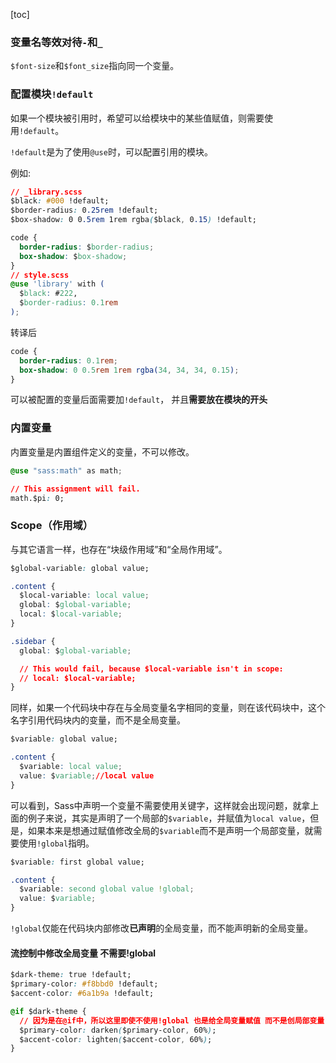 [toc]
### 变量名等效对待`-`和`_`  
`$font-size`和`$font_size`指向同一个变量。  

### 配置模块`!default`
如果一个模块被引用时，希望可以给模块中的某些值赋值，则需要使用`!default`。

`!default`是为了使用`@use`时，可以配置引用的模块。

例如:  
```CSS
// _library.scss
$black: #000 !default;
$border-radius: 0.25rem !default;
$box-shadow: 0 0.5rem 1rem rgba($black, 0.15) !default;

code {
  border-radius: $border-radius;
  box-shadow: $box-shadow;
}
// style.scss
@use 'library' with (
  $black: #222,
  $border-radius: 0.1rem
);
```
转译后
```css
code {
  border-radius: 0.1rem;
  box-shadow: 0 0.5rem 1rem rgba(34, 34, 34, 0.15);
}
```

可以被配置的变量后面需要加`!default`， 并且**需要放在模块的开头**

### 内置变量  
内置变量是内置组件定义的变量，不可以修改。
```css
@use "sass:math" as math;

// This assignment will fail.
math.$pi: 0;
```


### Scope（作用域）
与其它语言一样，也存在“块级作用域”和“全局作用域”。  

```css
$global-variable: global value;

.content {
  $local-variable: local value;
  global: $global-variable;
  local: $local-variable;
}

.sidebar {
  global: $global-variable;

  // This would fail, because $local-variable isn't in scope:
  // local: $local-variable;
}
```

同样，如果一个代码块中存在与全局变量名字相同的变量，则在该代码块中，这个名字引用代码块内的变量，而不是全局变量。

```css
$variable: global value;

.content {
  $variable: local value;
  value: $variable;//local value
}
```

可以看到，Sass中声明一个变量不需要使用关键字，这样就会出现问题，就拿上面的例子来说，其实是声明了一个局部的`$variable`，并赋值为`local value`，但是，如果本来是想通过赋值修改全局的`$variable`而不是声明一个局部变量，就需要使用`!global`指明。  

```css
$variable: first global value;

.content {
  $variable: second global value !global;
  value: $variable;
}
```

`!global`仅能在代码块内部修改**已声明**的全局变量，而不能声明新的全局变量。

#### 流控制中修改全局变量 不需要!global  
```css
$dark-theme: true !default;
$primary-color: #f8bbd0 !default;
$accent-color: #6a1b9a !default;

@if $dark-theme {
  // 因为是在@if中，所以这里即使不使用!global 也是给全局变量赋值 而不是创局部变量
  $primary-color: darken($primary-color, 60%); 
  $accent-color: lighten($accent-color, 60%);
}
```